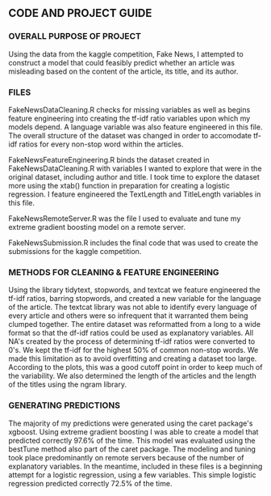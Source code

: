 ## CODE AND PROJECT GUIDE

### OVERALL PURPOSE OF PROJECT

Using the data from the kaggle competition, Fake News, I attempted to construct a model that could feasibly predict whether an article was misleading based on the content of the article, its title, and its author. 

### FILES

FakeNewsDataCleaning.R checks for missing variables as well as begins feature engineering into creating the tf-idf ratio variables upon which my models depend. A language variable was also feature engineered in this file. The overall structure of the dataset was changed in order to accomodate tf-idf ratios for every non-stop word within the articles. 

FakeNewsFeatureEngineering.R binds the dataset created in FakeNewsDataCleaning.R with variables I wanted to explore that were in the original dataset, including author and title. I took time to explore the dataset more using the xtab() function in preparation for creating a logistic regression. I feature engineered the TextLength and TitleLength variables in this file. 

FakeNewsRemoteServer.R was the file I used to evaluate and tune my extreme gradient boosting model on a remote server. 

FakeNewsSubmission.R includes the final code that was used to create the submissions for the kaggle competition.


### METHODS FOR CLEANING & FEATURE ENGINEERING
Using the library tidytext, stopwords, and textcat we feature engineered the tf-idf ratios, barring stopwords, and created a new variable for the language of the article. The textcat library was not able to identify every language of every article and others were so infrequent that it warranted them being clumped together. The entire dataset was reformatted from a long to a wide format so that the df-idf ratios could be used as explanatory variables. All NA's created by the process of determining tf-idf ratios were converted to 0's. We kept the tf-idf for the highest 50% of common non-stop words. We made this limitation as to avoid overfitting and creating a dataset too large. According to the plots, this was a good cutoff point in order to keep much of the variability. We also determined the length of the articles and the length of the titles using the ngram library. 

### GENERATING PREDICTIONS
The majority of my predictions were generated using the caret package's xgboost. Using extreme gradient boosting I was able to create a model that predicted correctly 97.6% of the time. This model was evaluated using the bestTune method also part of the caret package. The modeling and tuning took place predominantly on remote servers because of the number of explanatory variables. In the meantime, included in these files is a beginning attempt for a logistic regression, using a few variables. This simple logistic regression predicted correctly 72.5% of the time. 
